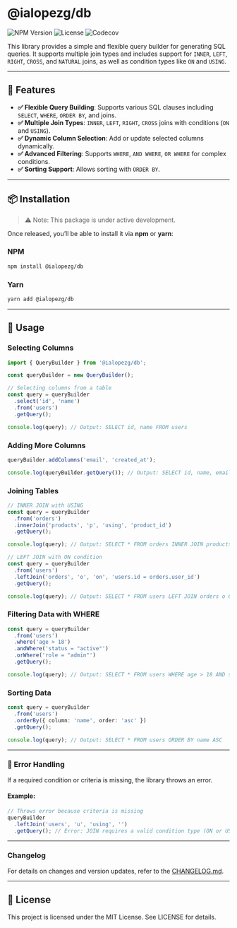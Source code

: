 # @ialopezg/db

![NPM Version](https://img.shields.io/npm/v/@ialopezg/db)
![License](https://img.shields.io/github/license/ialopezg/db)
![Codecov](https://codecov.io/gh/ialopezg/db/branch/main/graph/badge.svg)

This library provides a simple and flexible query builder for generating SQL queries.
It supports multiple join types and includes support for `INNER`, `LEFT`, `RIGHT`,
`CROSS`, and `NATURAL` joins, as well as condition types like `ON` and `USING`.

---

## 🚀 Features

- **✅ Flexible Query Building**: Supports various SQL clauses including `SELECT`, `WHERE`, `ORDER BY`, and joins.
- **✅ Multiple Join Types**: `INNER`, `LEFT`, `RIGHT`, `CROSS` joins with conditions (`ON` and `USING`).
- **✅ Dynamic Column Selection**: Add or update selected columns dynamically.
- **✅ Advanced Filtering**: Supports `WHERE`, `AND WHERE`, `OR WHERE` for complex conditions.
- **✅ Sorting Support**: Allows sorting with `ORDER BY`.

---

## 📦 Installation

> ⚠️ Note: This package is under active development.

Once released, you’ll be able to install it via **npm** or **yarn**:

### NPM

```sh
npm install @ialopezg/db
```

### Yarn

```sh
yarn add @ialopezg/db
```

---

## 🔧 Usage

### Selecting Columns

```ts
import { QueryBuilder } from '@ialopezg/db';

const queryBuilder = new QueryBuilder();

// Selecting columns from a table
const query = queryBuilder
  .select('id', 'name')
  .from('users')
  .getQuery();

console.log(query); // Output: SELECT id, name FROM users
```

### Adding More Columns

```ts
queryBuilder.addColumns('email', 'created_at');

console.log(queryBuilder.getQuery()); // Output: SELECT id, name, email, created_at FROM users
```

### Joining Tables

```ts
// INNER JOIN with USING
const query = queryBuilder
  .from('orders')
  .innerJoin('products', 'p', 'using', 'product_id')
  .getQuery();

console.log(query); // Output: SELECT * FROM orders INNER JOIN products p USING (product_id)

// LEFT JOIN with ON condition
const query = queryBuilder
  .from('users')
  .leftJoin('orders', 'o', 'on', 'users.id = orders.user_id')
  .getQuery();

console.log(query); // Output: SELECT * FROM users LEFT JOIN orders o ON users.id = orders.user_id
```

### Filtering Data with WHERE

```ts
const query = queryBuilder
  .from('users')
  .where('age > 18')
  .andWhere('status = "active"')
  .orWhere('role = "admin"')
  .getQuery();

console.log(query); // Output: SELECT * FROM users WHERE age > 18 AND status = "active" OR role = "admin"
```

### Sorting Data

```ts
const query = queryBuilder
  .from('users')
  .orderBy({ column: 'name', order: 'asc' })
  .getQuery();

console.log(query); // Output: SELECT * FROM users ORDER BY name ASC
```

---

### 🐛 Error Handling

If a required condition or criteria is missing, the library throws an error.

#### Example:
```ts
// Throws error because criteria is missing
queryBuilder
  .leftJoin('users', 'u', 'using', '')
  .getQuery(); // Error: JOIN requires a valid condition type (ON or USING) and criteria.
```

---

### Changelog
For details on changes and version updates, refer to the [CHANGELOG.md](./CHANGELOG.md).

---

## 📜 License

This project is licensed under the MIT License. See LICENSE for details.

